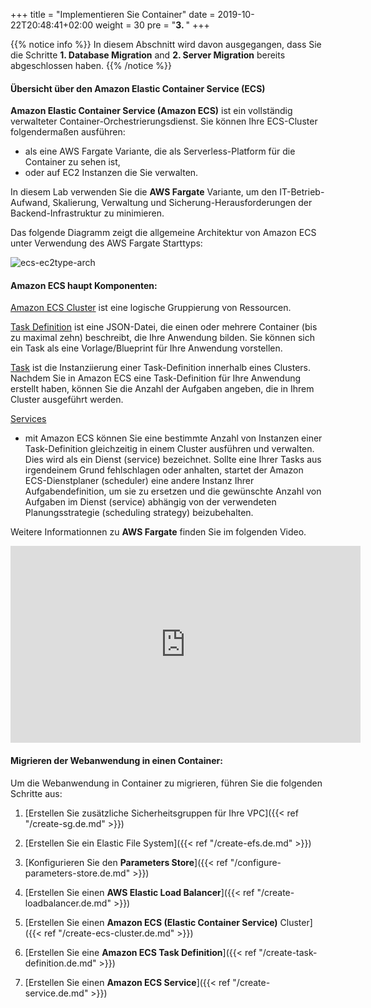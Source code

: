 +++
title = "Implementieren Sie Container"
date = 2019-10-22T20:48:41+02:00
weight = 30
pre = "<b>3. </b>"
+++

{{% notice info %}}
In diesem Abschnitt wird davon ausgegangen, dass Sie die Schritte **1. Database Migration** and **2. Server Migration** bereits abgeschlossen haben. 
{{% /notice %}}


#### Übersicht über den Amazon Elastic Container Service (ECS)

**Amazon Elastic Container Service (Amazon ECS)** ist ein vollständig verwalteter Container-Orchestrierungsdienst. 
Sie können Ihre ECS-Cluster folgendermaßen ausführen: 

- als eine AWS Fargate Variante, die als Serverless-Platform für die Container zu sehen ist,   
- oder auf EC2 Instanzen die Sie verwalten.

In diesem Lab verwenden Sie die **AWS Fargate** Variante, um den IT-Betrieb-Aufwand, Skalierung, Verwaltung 
und Sicherung-Herausforderungen der Backend-Infrastruktur zu minimieren.

Das folgende Diagramm zeigt die allgemeine Architektur von Amazon ECS unter Verwendung des AWS Fargate Starttyps:

![ecs-ec2type-arch](/ecs/overview-fargate.png)

#### Amazon ECS haupt Komponenten:

<a href="https://docs.aws.amazon.com/AmazonECS/latest/developerguide/clusters.html" target="_blank">Amazon ECS Cluster</a> ist eine logische Gruppierung von Ressourcen.

<a href="https://docs.aws.amazon.com/AmazonECS/latest/developerguide/task_definitions.html" target="_blank">Task Definition</a> ist eine JSON-Datei, 
die einen oder mehrere Container (bis zu maximal zehn) beschreibt, die Ihre Anwendung bilden. 
Sie können sich ein Task als eine Vorlage/Blueprint für Ihre Anwendung vorstellen.

<a href="https://docs.aws.amazon.com/AmazonECS/latest/developerguide/scheduling_tasks.html" target="_blank">Task</a> ist die Instanziierung 
einer Task-Definition innerhalb eines Clusters. Nachdem Sie in Amazon ECS eine Task-Definition für Ihre Anwendung 
erstellt haben, können Sie die Anzahl der Aufgaben angeben, die in Ihrem Cluster ausgeführt werden.

<a href="https://docs.aws.amazon.com/AmazonECS/latest/developerguide/ecs_services.html" target="_blank">Services</a> 
- mit Amazon ECS können Sie eine bestimmte Anzahl von Instanzen einer Task-Definition gleichzeitig 
in einem Cluster ausführen und verwalten. Dies wird als ein Dienst (service) bezeichnet. 
Sollte eine Ihrer Tasks aus irgendeinem Grund fehlschlagen oder anhalten, startet der Amazon ECS-Dienstplaner (scheduler) 
eine andere Instanz Ihrer Aufgabendefinition, um sie zu ersetzen und die gewünschte Anzahl von Aufgaben 
im Dienst (service) abhängig von der verwendeten Planungsstrategie (scheduling strategy) beizubehalten.

Weitere Informationnen zu **AWS Fargate** finden Sie im folgenden Video.
<center>
<iframe width="560" height="315" src="https://www.youtube-nocookie.com/embed/IEvLkwdFgnU" frameborder="0" allow="accelerometer; autoplay; encrypted-media; gyroscope; picture-in-picture" allowfullscreen></iframe>
</center>

#### Migrieren der Webanwendung in einen Container:


Um die Webanwendung in Container zu migrieren, führen Sie die folgenden Schritte aus:

1. [Erstellen Sie zusätzliche Sicherheitsgruppen für Ihre VPC]({{< ref "/create-sg.de.md" >}})

2. [Erstellen Sie ein Elastic File System]({{< ref "/create-efs.de.md" >}})

3. [Konfigurieren Sie den **Parameters Store**]({{< ref "/configure-parameters-store.de.md" >}})

4. [Erstellen Sie einen **AWS Elastic Load Balancer**]({{< ref "/create-loadbalancer.de.md" >}})

5. [Erstellen Sie einen **Amazon ECS (Elastic Container Service)** Cluster]({{< ref "/create-ecs-cluster.de.md" >}})

6. [Erstellen Sie eine **Amazon ECS Task Definition**]({{< ref "/create-task-definition.de.md" >}})

7. [Erstellen Sie einen **Amazon ECS Service**]({{< ref "/create-service.de.md" >}})
